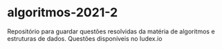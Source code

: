 # algoritmos-2021-2
Repositório para guardar questões resolvidas da matéria de algoritmos e estruturas de dados. Questões disponíveis no Iudex.io
